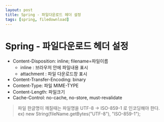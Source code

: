 ```yaml
---
layout: post
title: Spring - 파일다운로드 헤더 설정
tags: [spring, filedownload]
---
```


# Spring - 파일다운로드 헤더 설정

+ Content-Disposition: inline; filename=파일이름
   + inline : 브라우저 안에 파일내용 표시
   + attachment : 파일 다운로드창 표시
+ Content-Transfer-Encoding: binary
+ Content-Type: 파일 MIME-TYPE
+ Content-Length: 파일크기
+ Cache-Control: no-cache, no-store, must-revalidate

> 파일 한글명이 깨질때는 파일명을 UTF-8 -> ISO-859-1 로 인코딩해야 한다.   
ex) new String(fileName.getBytes("UTF-8"), "ISO-859-1"); 


